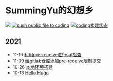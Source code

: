 # SummingYu的幻想乡

[![](https://img.shields.io/badge/blog-summinglearn-green)](https://summinglearn.com) 
[![push public file to coding](https://github.com/summingyu/blog-hugo-page/actions/workflows/hg-pages.yml/badge.svg)](https://github.com/summingyu/blog-hugo-page/actions/workflows/hg-pages.yml) 
[![coding构建状态](https://summingyu.coding.net/badges/hugo-blog/job/843162/build.svg)](https://summingyu.coding.net/p/hugo-blog/ci/job)


## 2021
- 11-16 [利用pre-receive进行sql检查](content/posts/pre-receive-sql-check.md)
- 11-09 [给gitlab仓库添加pre-receive限制提交](content/posts/gitlab-pre-receive.md)
- 10-26 [本地环境搭建](content/posts/init-local-env/index.md)
- 10-13 [Hello Hugo](content/posts/first_post.md)